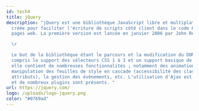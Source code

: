 ```yaml
---
id: tech4
title: jQuery
description: "jQuery est une bibliothèque JavaScript libre et multiplateforme
  créée pour faciliter l'écriture de scripts côté client dans le code HTML des
  pages web. La première version est lancée en janvier 2006 par John Resig.\r

  \r

  Le but de la bibliothèque étant le parcours et la modification du DOM (y
  compris le support des sélecteurs CSS 1 à 3 et un support basique de XPath),
  elle contient de nombreuses fonctionnalités ; notamment des animations, la
  manipulation des feuilles de style en cascade (accessibilité des classes et
  attributs), la gestion des évènements, etc. L'utilisation d'Ajax est facilitée
  et de nombreux plugins sont présents. "
url: https://jquery.com/
logo: /uploads/logo-jquery.png
color: "#0769ad"
---
```

